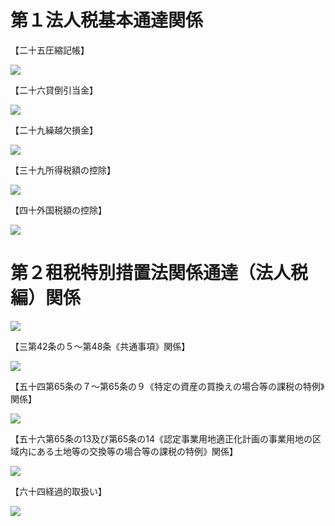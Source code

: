 # 第１法人税基本通達関係

【二十五圧縮記帳】

![](https://www.nta.go.jp/tmp/90c4a99b-8d99-48f7-b2b0-7a4cac63c65b/images/c94149ef4912ac1ce8ba9f76729ce9044d5db74f655d4a77c7eb9ebc4870103e.jpg)

【二十六貸倒引当金】

![](https://www.nta.go.jp/tmp/90c4a99b-8d99-48f7-b2b0-7a4cac63c65b/images/b5dacb419df0e9a14f17aa845f1d256ade3271474c60d53d1a8f6e000635c5a9.jpg)

【二十九繰越欠損金】

![](https://www.nta.go.jp/tmp/90c4a99b-8d99-48f7-b2b0-7a4cac63c65b/images/7121d4c4a5c2205d0d0c869aad493f0c070ae6ee7e016ce7d45b78e7aefe8de4.jpg)

【三十九所得税額の控除】

![](https://www.nta.go.jp/tmp/90c4a99b-8d99-48f7-b2b0-7a4cac63c65b/images/b4ccf6467604747da7a01d57dd232d3b3f00d925e7c1f33e9d51d3ce163fc4d0.jpg)

【四十外国税額の控除】

![](https://www.nta.go.jp/tmp/90c4a99b-8d99-48f7-b2b0-7a4cac63c65b/images/5f768c4ea0a5df74b41504b5c2c844ec1989119b1665a8a639d2d1ce195598fc.jpg)

# 第２租税特別措置法関係通達（法人税編）関係

![](https://www.nta.go.jp/tmp/90c4a99b-8d99-48f7-b2b0-7a4cac63c65b/images/8f5ae3847976d36963ea8cc68c10885462c027a52bf2a1d0f1b8f28376c1214b.jpg)

【三第42条の５～第48条《共通事項》関係】

![](https://www.nta.go.jp/tmp/90c4a99b-8d99-48f7-b2b0-7a4cac63c65b/images/193739e567be3a9708deccff21e5837fd9e7d1b9feb9f1c7549f44bfb4e94965.jpg)

【五十四第65条の７～第65条の９《特定の資産の買換えの場合等の課税の特例》関係】

![](https://www.nta.go.jp/tmp/90c4a99b-8d99-48f7-b2b0-7a4cac63c65b/images/5d4c9f3d810a36b5f187ece7411fe12255c3599740d65833c67d7df302a40c95.jpg)

【五十六第65条の13及び第65条の14《認定事業用地適正化計画の事業用地の区域内にある土地等の交換等の場合等の課税の特例》関係】

![](https://www.nta.go.jp/tmp/90c4a99b-8d99-48f7-b2b0-7a4cac63c65b/images/c5e2b397bcdd0b948a0d3eccbc8c42f1aa9e5452aed2a8d9b77a2905e4bcec68.jpg)

【六十四経過的取扱い】

![](https://www.nta.go.jp/tmp/90c4a99b-8d99-48f7-b2b0-7a4cac63c65b/images/a858cbb7b2c55bae3455790649e4cbf3fbbfb856d751c9e690e5467b3d85d8b6.jpg)